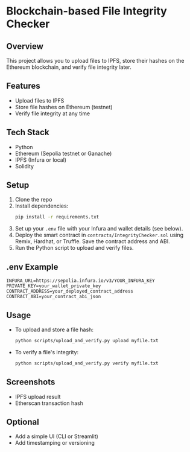 # Blockchain-based File Integrity Checker

## Overview
This project allows you to upload files to IPFS, store their hashes on the Ethereum blockchain, and verify file integrity later.

## Features
- Upload files to IPFS
- Store file hashes on Ethereum (testnet)
- Verify file integrity at any time

## Tech Stack
- Python
- Ethereum (Sepolia testnet or Ganache)
- IPFS (Infura or local)
- Solidity

## Setup
1. Clone the repo
2. Install dependencies:
   ```bash
   pip install -r requirements.txt
   ```
3. Set up your `.env` file with your Infura and wallet details (see below).
4. Deploy the smart contract in `contracts/IntegrityChecker.sol` using Remix, Hardhat, or Truffle. Save the contract address and ABI.
5. Run the Python script to upload and verify files.

## .env Example
```
INFURA_URL=https://sepolia.infura.io/v3/YOUR_INFURA_KEY
PRIVATE_KEY=your_wallet_private_key
CONTRACT_ADDRESS=your_deployed_contract_address
CONTRACT_ABI=your_contract_abi_json
```

## Usage
- To upload and store a file hash:
  ```bash
  python scripts/upload_and_verify.py upload myfile.txt
  ```
- To verify a file's integrity:
  ```bash
  python scripts/upload_and_verify.py verify myfile.txt
  ```

## Screenshots
- IPFS upload result
- Etherscan transaction hash

## Optional
- Add a simple UI (CLI or Streamlit)
- Add timestamping or versioning 